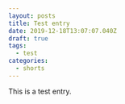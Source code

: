 ```yaml
---
layout: posts
title: Test entry
date: 2019-12-18T13:07:07.040Z
draft: true
tags:
  - test
categories:
  - shorts
---
```

This is a test entry.
